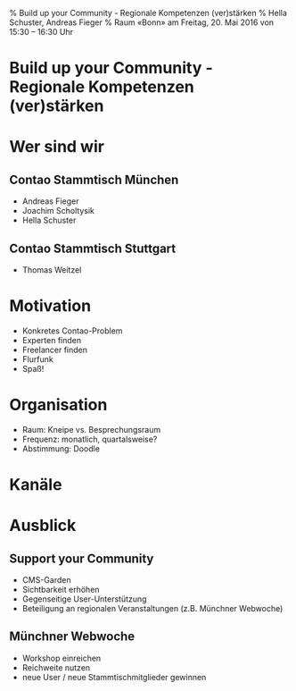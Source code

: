 % Build up your Community - Regionale Kompetenzen (ver)stärken
% Hella Schuster, Andreas Fieger 
% Raum «Bonn» am Freitag, 20. Mai 2016 von 15:30 – 16:30 Uhr


# Build up your Community - Regionale Kompetenzen (ver)stärken

<!-- Modifiziertes Styling (für alle Seiten) -->
<!-- Code auf der ersten Folie, sonst wird eine leere Folie erzeugt -->
<style>
.reveal h1 { font-size: 2em; }
.reveal h1 , .reveal h2 , .reveal h3 { text-transform: none; }
.reveal pre { width: 100%; }
.reveal pre code { font-size: .75em; }
code { background-color: inherit; /*#ccc;*/ }
</style>


  
# Wer sind wir

## Contao Stammtisch München
   
- Andreas Fieger
- Joachim Scholtysik
- Hella Schuster
   
## Contao Stammtisch Stuttgart
   
- Thomas Weitzel

# Motivation
  
- Konkretes Contao-Problem
- Experten finden
- Freelancer finden
- Flurfunk
- Spaß!

# Organisation
  
- Raum: Kneipe vs. Besprechungsraum
- Frequenz: monatlich, quartalsweise?
- Abstimmung: Doodle

# Kanäle

# Ausblick

## Support your Community
   
- CMS-Garden
- Sichtbarkeit erhöhen
- Gegenseitige User-Unterstützung
- Beteiligung an regionalen Veranstaltungen (z.B. Münchner Webwoche)
   
## Münchner Webwoche
   
- Workshop einreichen
- Reichweite nutzen
- neue User / neue Stammtischmitglieder gewinnen

